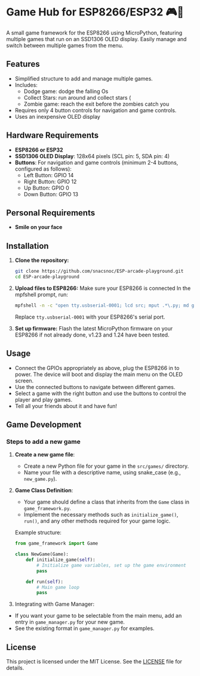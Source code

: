 # Game Hub for ESP8266/ESP32 🎮🚀

A small game framework for the ESP8266 using MicroPython, featuring multiple games that run on an SSD1306 OLED display. Easily manage and switch between multiple games from the menu. 
## Features

- Simplified structure to add and manage multiple games.
- Includes:
  - Dodge game: dodge the falling Os
  - Collect Stars: run around and collect stars (
  - Zombie game: reach the exit before the zombies catch you
- Requires only 4 button controls for navigation and game controls.
- Uses an inexpensive OLED display

## Hardware Requirements

- **ESP8266 or ESP32**
- **SSD1306 OLED Display**: 128x64 pixels (SCL pin: 5, SDA pin: 4)
- **Buttons**: For navigation and game controls (minimum 2-4 buttons, configured as follows):
  * Left Button: GPIO 14
  * Right Button: GPIO 12
  * Up Button: GPIO 0
  * Down Button: GPIO 13

## Personal Requirements

- **Smile on your face**

## Installation

1. **Clone the repository:**
   ```bash
   git clone https://github.com/snacsnoc/ESP-arcade-playground.git
   cd ESP-arcade-playground
   ```

2. **Upload files to ESP8266:**
   Make sure your ESP8266 is connected
   In the mpfshell prompt, run:
    ```bash
    mpfshell -n -c "open tty.usbserial-0001; lcd src; mput .*\.py; md games; lcd games; cd games; mput .*\.py"    
    ```

   Replace `tty.usbserial-0001` with your ESP8266's serial port.


3. **Set up firmware:**
   Flash the latest MicroPython firmware on your ESP8266 if not already done, v1.23 and 1.24 have been tested.

## Usage


* Connect the GPIOs appropriately as above, plug the ESP8266 in to power. The device will boot and display the main menu on the OLED screen.
* Use the connected buttons to navigate between different games.
* Select a game with the right button and use the buttons to control the player and play games.
* Tell all your friends about it and have fun!


## Game Development
### Steps to add a new game

1. **Create a new game file**:
   - Create a new Python file for your game in the `src/games/` directory.
   - Name your file with a descriptive name, using snake_case (e.g., `new_game.py`).

2. **Game Class Definition**:
   - Your game should define a class that inherits from the `Game` class in `game_framework.py`.
   - Implement the necessary methods such as `initialize_game()`, `run()`, and any other methods required for your game logic.

   Example structure:
   ```python
   from game_framework import Game

   class NewGame(Game):
       def initialize_game(self):
           # Initialize game variables, set up the game environment
           pass

       def run(self):
           # Main game loop
           pass

3. Integrating with Game Manager:
* If you want your game to be selectable from the main menu, add an entry in `game_manager.py` for your new game. 
* See the existing format in `game_manager.py` for examples.


## License

This project is licensed under the MIT License. See the [LICENSE](LICENSE-MIT) file for details.


